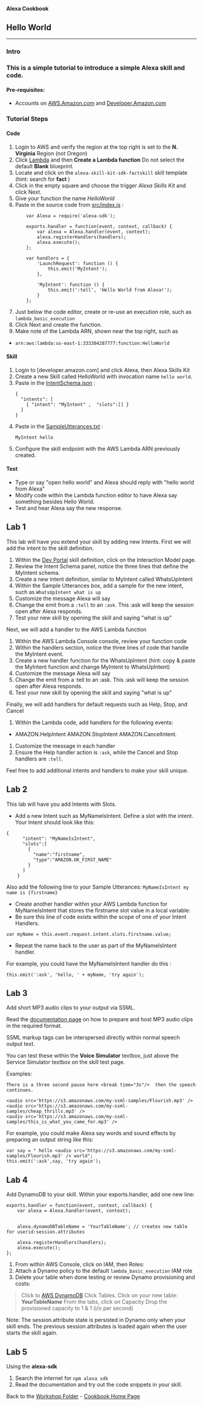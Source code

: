 #### Alexa Cookbook
## Hello World <a id="title"></a>
<hr />

### Intro <a id="intro"></a>


### This is a simple tutorial to introduce a simple Alexa skill and code.
#### Pre-requisites:
 * Accounts on [AWS.Amazon.com](https://aws.amazon.com/) and [Developer.Amazon.com](https://developer.amazon.com/)

### Tutorial Steps
#### Code
1. Login to AWS and verify the region at the top right is set to the **N. Virginia** Region (not Oregon)
1. Click [Lambda](https://console.aws.amazon.com/lambda/home?region=us-east-1#/) and then **Create a Lambda function**  Do not select the default **Blank** blueprint.
1. Locate and click on the ```alexa-skill-kit-sdk-factskill``` skill template (hint: search for **fact** )
1. Click in the empty square and choose the trigger *Alexa Skills Kit* and click Next.
1. Give your function the name *HelloWorld*
1. Paste in the source code from [src/index.js](./src/index.js) :
    ```
        var Alexa = require('alexa-sdk');

        exports.handler = function(event, context, callback) {
            var alexa = Alexa.handler(event, context);
            alexa.registerHandlers(handlers);
            alexa.execute();
        };

        var handlers = {
            'LaunchRequest': function () {
                this.emit('MyIntent');
            },

            'MyIntent': function () {
                this.emit(':tell', 'Hello World from Alexa!');
            }
        };
    ```
1. Just below the code editor, create or re-use an execution role, such as ```lambda_basic_execution```
1. Click Next and create the function.
1. Make note of the Lambda ARN, shown near the top right, such as
 *  ``` arn:aws:lambda:us-east-1:333304287777:function:HelloWorld ```


#### Skill
1. Login to [developer.amazon.com] and click Alexa, then Alexa Skills Kit
1. Create a new Skill called HelloWorld with invocation name ```hello world```.
1. Paste in the [IntentSchema.json](./speechAssets/IntentSchema.json) :
    ```
    {
      "intents": [
        { "intent": "MyIntent" ,  "slots":[] }
      ]
    }
    ```
1. Paste in the [SampleUtterances.txt](speechAssets/SampleUtterances.txt) :
    ```
    MyIntent hello
    ```
1. Configure the skill endpoint with the AWS Lambda ARN previously created.

#### Test
* Type or say "open hello world" and Alexa should reply with "hello world from Alexa"
* Modify code within the Lambda function editor to have Alexa say something besides Hello World.
* Test and hear Alexa say the new response.


## Lab 1
This lab will have you extend your skill by adding new Intents.  First we will add the intent to the skill definition.

1. Within the [Dev Portal](https://developer.amazon.com/edw/home.html#/skills/list) skill definition, click on the Interaction Model page.
1. Review the Intent Schema panel, notice the three lines that define the MyIntent schema.
1. Create a new intent definition, similar to MyIntent called WhatsUpIntent
1. Within the Sample Utterances box, add a sample for the new intent, such as ```WhatsUpIntent what is up```
1. Customize the message Alexa will say
1. Change the emit from a ```:tell``` to an ```:ask```.  This :ask will keep the session open after Alexa responds.
1. Test your new skill by opening the skill and saying "what is up"

Next, we will add a handler to the AWS Lambda function

1. Within the AWS Lambda Console console, review your function code
1. Within the handlers section, notice the three lines of code that handle the MyIntent event.
1. Create a new handler function for the WhatsUpIntent (hint: copy & paste the MyIntent function and change MyIntent to WhatsUpIntent)
1. Customize the message Alexa will say
1. Change the emit from a :tell to an :ask. This :ask will keep the session open after Alexa responds.
1. Test your new skill by opening the skill and saying "what is up"

Finally, we will add handlers for default requests such as Help, Stop, and Cancel

1. Within the Lambda code, add handlers for the following events:
 + AMAZON.HelpIntent AMAZON.StopIntent AMAZON.CancelIntent.

1. Customize the message in each handler
1. Ensure the Help handler action is ```:ask```, while the Cancel and Stop handlers are ```:tell```.

Feel free to add additional intents and handlers to make your skill unique.

## Lab 2

This lab will have you add Intents with Slots.

 * Add a new Intent such as MyNameIsIntent.  Define a slot with the intent.
Your Intent should look like this:
```
{
      "intent": "MyNameIsIntent",
      "slots":[
        {
          "name":"firstname",
          "type":"AMAZON.UK_FIRST_NAME"
        }
      ]
    }
```

Also add the following line to your Sample Utterances:  ```MyNameIsIntent my name is {firstname}```

 * Create another handler within your AWS Lambda function for MyNameIsIntent that stores the firstname slot value in a local variable:
 * Be sure this line of code exists within the scope of one of your Intent Handlers.

```var myName = this.event.request.intent.slots.firstname.value;```

 * Repeat the name back to the user as part of the MyNameIsIntent handler.

 For example, you could have the MyNameIsIntent handler do this :

 ``` this.emit(':ask', 'hello, ' + myName, 'try again');  ```


## Lab 3

Add short MP3 audio clips to your output via SSML.

Read the [documentation page](https://developer.amazon.com/public/solutions/alexa/alexa-skills-kit/docs/speech-synthesis-markup-language-ssml-reference#audio) on how to prepare and host MP3 audio clips in the required format.

SSML markup tags can be interspersed directly within normal speech output text.

You can test these within the **Voice Simulator** textbox, just above the Service Simulator textbox on the skill test page.


Examples:
```
There is a three second pause here <break time="3s"/>  then the speech continues.

<audio src='https://s3.amazonaws.com/my-ssml-samples/Flourish.mp3' />
<audio src='https://s3.amazonaws.com/my-ssml-samples/cheap_thrills.mp3' />
<audio src='https://s3.amazonaws.com/my-ssml-samples/this_is_what_you_came_for.mp3' />
```

For example, you could make Alexa say words and sound effects by preparing an output string like this:

```
var say = " hello <audio src='https://s3.amazonaws.com/my-ssml-samples/Flourish.mp3' /> world";
this.emit(':ask',say, 'try again');
```

## Lab 4

Add DynamoDB to your skill.  Within your exports.handler, add one new line:

```
exports.handler = function(event, context, callback) {
    var alexa = Alexa.handler(event, context);


    alexa.dynamoDBTableName = 'YourTableName'; // creates new table for userid:session.attributes

    alexa.registerHandlers(handlers);
    alexa.execute();
};
```

1. From within AWS Console, click on IAM, then Roles:
1. Attach a Dynamo policy to the default ```lambda_basic_execution``` IAM role
1. Delete your table when done testing or review Dynamo provisioning and costs:
> Click to [AWS DynamoDB](https://console.aws.amazon.com/dynamodb/home)
> Click Tables.
> Click on your new table:  **YourTableName**
> From the tabs, click on Capacity
> Drop the provisioned capacity to 1 & 1   (i/o per second)


Note:
The session.attribute state is persisted in Dynamo only when your skill ends.
The previous session.attributes is loaded again when the user starts the skill again.


## Lab 5

Using the **alexa-sdk**

1. Search the internet for ```npm alexa sdk```
1. Read the documentation and try out the code snippets in your skill.



Back to the [Workshop Folder](../README.md#title) - [Cookbook Home Page](../../README.md#title)
